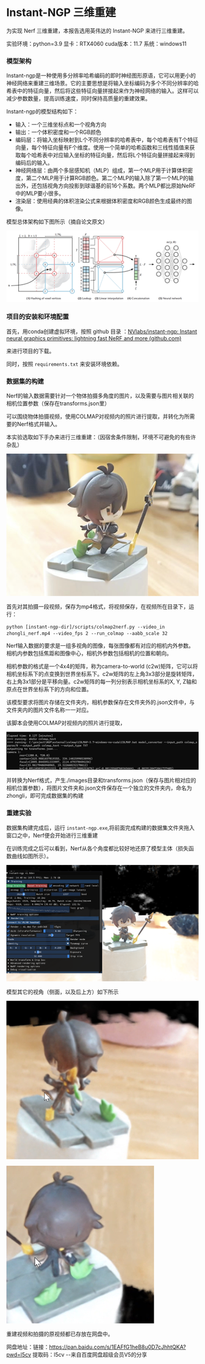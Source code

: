# Instant-NGP 三维重建

为实现 Nerf 三维重建，本报告选用英伟达的 Instant-NGP 来进行三维重建。

实验环境：python=3.9 显卡：RTX4060 cuda版本：11.7  系统：windows11

### 模型架构

Instant-ngp是一种使用多分辨率哈希编码的即时神经图形原语，它可以用更小的神经网络来重建三维场景。它的主要思想是将输入坐标编码为多个不同分辨率的哈希表中的特征向量，然后将这些特征向量拼接起来作为神经网络的输入。这样可以减少参数数量，提高训练速度，同时保持高质量的重建效果。

Instant-ngp的模型结构如下：

- 输入：一个三维坐标点和一个视角方向
- 输出：一个体积密度和一个RGB颜色
- 编码层：将输入坐标映射到L个不同分辨率的哈希表中，每个哈希表有T个特征向量，每个特征向量有F个维度。使用一个简单的哈希函数和三线性插值来获取每个哈希表中对应输入坐标的特征向量，然后将L个特征向量拼接起来得到编码后的输入。
- 神经网络层：由两个多层感知机（MLP）组成，第一个MLP用于计算体积密度，第二个MLP用于计算RGB颜色。第二个MLP的输入除了第一个MLP的输出外，还包括视角方向投影到球谐基的前16个系数。两个MLP都比原始NeRF中的MLP要小很多。
- 渲染层：使用经典的体积渲染公式来根据体积密度和RGB颜色生成最终的图像。

模型总体架构如下图所示（摘自论文原文）

![](assets/20230627_002947_image.png)

### 项目的安装和环境配置

首先，用conda创建虚拟环境，按照 github 目录 ：[NVlabs/instant-ngp: Instant neural graphics primitives: lightning fast NeRF and more (github.com)](https://github.com/NVlabs/instant-ngp)

来进行项目的下载。

同时，按照 `requirements.txt` 来安装环境依赖。

### 数据集的构建

Nerf的输入数据需要针对一个物体拍摄多角度的图片，以及需要与图片相关联的相机位置参数（保存在transforms.json里）

可以围绕物体拍摄视频，使用COLMAP对视频内的照片进行提取，并转化为所需要的Nerf格式并输入。

本实验选取如下手办来进行三维重建：（因宿舍条件限制，环境不可避免的有些许杂乱）

![](assets/20230616_142853_image.png)

首先对其拍摄一段视频，保存为mp4格式，将视频保存，在视频所在目录下，运行：

`python [instant-ngp-dir]/scripts/colmap2nerf.py --video_in zhongli_nerf.mp4 --video_fps 2 --run_colmap --aabb_scale 32`

Nerf输入数据的要求是一组多视角的图像，每张图像都有对应的相机内外参数。相机内参数包括焦距和图像中心，相机外参数包括相机的位置和朝向。

相机参数的格式是一个4x4的矩阵，称为camera-to-world (c2w)矩阵，它可以将相机坐标系下的点变换到世界坐标系下。c2w矩阵的左上角3x3部分是旋转矩阵，右上角3x1部分是平移向量。c2w矩阵的每一列分别表示相机坐标系的X, Y, Z轴和原点在世界坐标系下的方向和位置。

该模型要求将图片存储在文件夹内，相机参数保存在文件夹外的.json文件中，与文件夹内的图片文件名称一一对应。

该脚本会使用COLMAP对视频内的照片进行提取，

![](assets/20230616_143610_image.png)

并转换为Nerf格式，产生./images目录和transforms.json（保存与图片相对应的相机位置参数），将图片文件夹和.json文件保存在一个独立的文件夹内，命名为zhongli，即可完成数据集的构建

### 重建实验

数据集构建完成后，运行 `instant-ngp.exe`,将前面完成构建的数据集文件夹拖入窗口之中，Nerf便会开始进行三维重建

在训练完成之后可以看到，Nerf从各个角度都比较好地还原了模型主体（损失函数曲线如图所示）。

![](assets/20230616_144913_image.png)

模型其它的视角（侧面，以及后上方）如下所示

![](assets/20230616_150432_image.png)

![](assets/20230616_150515_image.png)

重建视频和拍摄的原视频都已存放在网盘中。

网盘地址：链接：https://pan.baidu.com/s/1EAFfG1heB8u0D7cJhhtQKA?pwd=l5cv
提取码：l5cv
--来自百度网盘超级会员V5的分享
